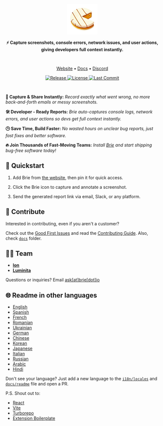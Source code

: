 <p align="center">
  <a href="https://go.brie.io/lp" target="_blank">
    <img src="https://github.com/briehq/.github/raw/main/profile/content/brie-icon-400x400.png" width="100px" alt="Brie - Capture bugs" />
  </a>
</p>

<p align="center">
  <strong>⚡️ Capture screenshots, console errors, network issues, and user actions,<br />giving developers full context instantly.</strong>
</p>

<br />

<p align="center">
  <a href="https://go.brie.io/lp" target="_blank">Website</a> •
  <a href="https://go.brie.io/docs" target="_blank">Docs</a> •
  <a href="https://go.brie.io/discord" target="_blank">Discord</a>
</p>

<p align="center">
  <a href="https://github.com/briehq/brie-extension/actions/workflows/build-zip.yml">
    <img src="https://github.com/briehq/brie-extension/actions/workflows/build-zip.yml/badge.svg" alt="Release" />
  </a>
  <a href="https://github.com/briehq/brie-extension/blob/main/LICENSE.md">
    <img src="https://img.shields.io/github/license/briehq/brie-extension" alt="License" />
  </a>
  <a href="https://github.com/briehq/brie-extension/commits/main">
    <img src="https://img.shields.io/github/last-commit/briehq/brie-extension" alt="Last Commit" />
  </a>
</p>

<br />

**🚀 Capture & Share Instantly:**
_Record exactly what went wrong, no more back-and-forth emails or messy screenshots._

**🛠️ Developer - Ready Reports:**
_Brie auto-captures console logs, network errors, and user actions so devs get full context instantly._

**🕒 Save Time, Build Faster:**
_No wasted hours on unclear bug reports, just fast fixes and better software._

**🔥 Join Thousands of Fast-Moving Teams:**
_Install <a href="https://go.brie.io/lp" target="_blank">Brie</a> and start shipping bug-free software today!_

## 💫 Quickstart

1. Add Brie from <a href="https://go.brie.io/lp" target="_blank">the website</a>, then pin it for quick access.

2. Click the Brie icon to capture and annotate a screenshot.

3. Send the generated report link via email, Slack, or any platform.

<!-- ## 📚 Documentation

For detailed guides and API references, visit the <a href="https://go.brie.io/docs" target="_blank">documentation</a>. -->

## 🤝 Contribute

Interested in contributing, even if you aren't a customer?

Check out the [Good First Issues](https://github.com/briehq/brie-extension/labels/good%20first%20issue) and read the [Contributing Guide](./docs/CONTRIBUTING.md). Also, check [`docs`](./docs) folder.

## 👨‍💻 Team

- <a href="https://x.com/intent/follow?screen_name=ionleu" target="_blank"><strong>Ion</strong></a>
- <a href="https://github.com/luminital" target="_blank"><strong>Luminita</strong></a>

Questions or inquiries? Email <a href="mailto:ask@brie.io" target="_blank">ask[at]brie[dot]io</a>

## 🌐 Readme in other languages

- [English](https://github.com/briehq/brie-extension)
- [Spanish](./docs/readme/es.md)
- [French](./docs/readme/fr.md)
- [Romanian](./docs/readme/ro.md)
- [Ukrainian](./docs/readme/ua.md)
- [German](./docs/readme/de.md)
- [Chinese](./docs/readme/zh-Hans.md)
- [Korean](./docs/readme/ko.md)
- [Japanese](./docs/readme/ja.md)
- [Italian](./docs/readme/it.md)
- [Russian](./docs/readme/ru.md)
- [Arabic](./docs/readme/ar.md)
- [Hindi](./docs/readme/hi.md)

Don't see your language? Just add a new language to the [`i18n/locales`](./packages/i18n/locales) and [`docs/readme`](./docs/readme) file and open a PR.

P.S. Shout out to:

- <a href="https://github.com/facebook/react" target="_blank">React</a>
- <a href="https://github.com/vitejs/vite" target="_blank">Vite</a>
- <a href="https://github.com/vercel/turborepo" target="_blank">Turborepo</a>
- <a href="https://github.com/Jonghakseo/chrome-extension-boilerplate-react-vite" target="_blank">Extension Boilerplate</a>
